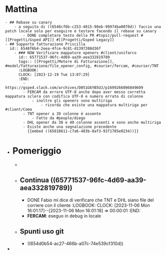 # Mattina
	- ## Rebase su canary
		- a seguito di ((6548cf6b-c253-4015-98eb-99974ba0070d)) faccio una patch locale solo per eseguire e testare facendo il rebase su canary
			- DONE completare testo della PR #topic/pull-request #[[Progetti/Gsped API]] #[[Progetti/Gsped Legacy]]
	- ## Supporto fatturazione Priscilla
	  id:: 6548f6b4-2eea-4fce-9c81-d1397208d36f
		- ### NOW Verificare mappature openers #client/unifarco
		  id:: 65771537-96fc-4d69-aa39-aea332819789
		  tags:: [[Progetti/Motore di Fatturazione]], #model/fatturazione/file_opener_config, #courier/fercam, #courier/TNT
		  :LOGBOOK:
		  CLOCK: [2023-12-19 Tue 13:07:29]
		  :END:
			- https://gsped.slack.com/archives/D051G6YB5UJ/p1699266096049609
			- FERCAM da errore UTF-8 anche dopo aver messo corretta mappatura sclera con codifica UTF-8 e numero errato di colonne
				- inoltre gli openers sono multiriga
					- ricorda che esiste una mappatura multiriga per #client/Coma
			- TNT opener a 39 colonne é assente
				- Fatto da #people/diego
			- DHL opener da 38 e 40 colonne assenti e sono anche multiriga
			- Esiste anche una segnalazione precedente 
			  {{embed ((65818611-c7a6-483b-8af3-9371785e0234))}}
- # Pomeriggio
	-
	- ## Continua ((65771537-96fc-4d69-aa39-aea332819789))
		- DONE Fabio mi dice di verificare che TNT e DHL siano file del corriere con il cliente
		  :LOGBOOK:
		  CLOCK: [2023-11-06 Mon 16:01:17]--[2023-11-06 Mon 16:01:18] =>  00:00:01
		  :END:
		- **FERCAM**: eseguo in debug in locale
	- ## Spunti uso git
		- ((654d0b54-ac27-466b-a07c-74e539cf310d))
-